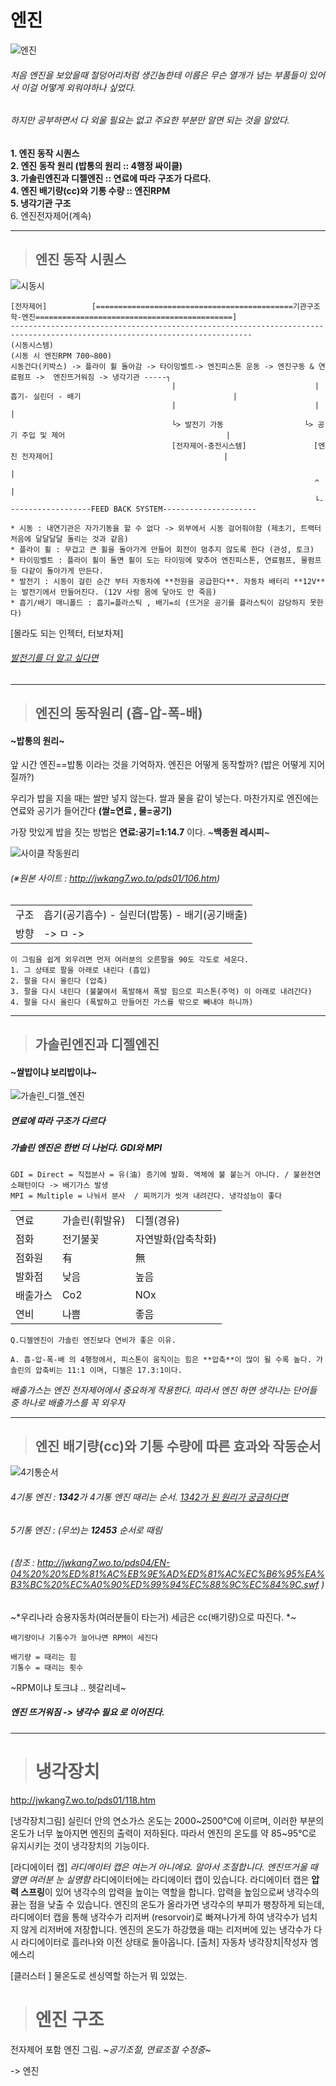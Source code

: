 # 엔진

![엔진](https://github.com/lkeonwoo94/Automotive-Engineering/blob/master/%EC%9E%90%EB%8F%99%EC%B0%A8%20%EA%B5%AC%EC%A1%B0%20%EC%9D%B4%EB%A1%A0/%EC%83%A4%EC%8B%9C-%EC%97%94%EC%A7%84/img/%EC%97%94%EC%A7%84.png)

###### 처음 엔진을 보았을때 철덩어리처럼 생긴놈한테 이름은 무슨 열개가 넘는 부품들이 있어서 이걸 어떻게 외워야하나 싶었다.
###### 하지만 공부하면서 다 외울 필요는 없고 주요한 부분만 알면 되는 것을 알았다.


**1. 엔진 동작 시퀀스**    
**2. 엔진 동작 원리 (밥통의 원리 :: 4행정 싸이클)**    
**3. 가솔린엔진과 디젤엔진 :: 연료에 따라 구조가 다르다.**    
**4. 엔진 배기량(cc)와 기통 수량 :: 엔진RPM**    
**5. 냉각기관 구조**    
6. 엔진전자제어(계속)    


---

> ## 엔진 동작 시퀀스

![시동시](https://github.com/lkeonwoo94/Automotive-Engineering/blob/master/%EC%9E%90%EB%8F%99%EC%B0%A8%20%EA%B5%AC%EC%A1%B0%20%EC%9D%B4%EB%A1%A0/%EC%83%A4%EC%8B%9C-%EC%97%94%EC%A7%84/img/%EC%8B%9C%EB%8F%99%EC%8B%9C.png)



    [전자제어]          [============================================기관구조학-엔진============================================]  
    ----------------------------------------------------------------------------------------------------------------------------
    (시동시스템)                                                           (시동 시 엔진RPM 700~800)
    시동건다(키박스) -> 플라이 휠 돌아감 -> 타이밍벨트-> 엔진피스톤 운동 -> 엔진구동 & 연료펌프 ->  엔진뜨거워짐 -> 냉각기관 -----┐
                                        |                               |  흡기- 실린더 - 배기                                  |
                                        |                               |                                                      |
                                        └> 발전기 가동                  └> 공기 주입 및 제어                                    |
                                        [전자제어-충전시스템]               [엔진 전자제어]                                      |
                                                                                                                                |
                                                                        ^                                                       |
                                                                        └-------------------FEED BACK SYSTEM---------------------
                   
                   
```
* 시동 : 내연기관은 자가기동을 할 수 없다 -> 외부에서 시동 걸어줘야함 (제초기, 트랙터 처음에 달달달달 돌리는 것과 같음)
* 플라이 휠 : 무겁고 큰 휠을 돌아가게 만들어 회전이 멈추지 않도록 한다 (관성, 토크)
* 타이밍벨트 : 플라이 휠이 돌면 휠이 도는 타이밍에 맞추어 엔진피스톤, 연료펌프, 물펌프 등 다같이 돌아가게 만든다.
* 발전기 : 시동이 걸린 순간 부터 자동차에 **전원을 공급한다**. 자동차 배터리 **12V**는 발전기에서 만들어진다. (12V 사람 몸에 닿아도 안 죽음)
* 흡기/배기 매니폴드 : 흡기=플라스틱 , 배기=쇠 (뜨거운 공기를 플라스틱이 감당하지 못한다)
```

[몰라도 되는 인젝터, 터보차져]
###### [발전기를 더 알고 싶다면](https://blog.naver.com/PostView.nhn?blogId=lagrange0115&logNo=221688737716&categoryNo=14&parentCategoryNo=0&viewDate=&currentPage=2&postListTopCurrentPage=1&from=postView&userTopListOpen=true&userTopListCount=10&userTopListManageOpen=false&userTopListCurrentPage=2)

---    
>  ## 엔진의 동작원리 (흡-압-폭-배)
#### ~밥통의 원리~

앞 시간 엔진==밥통 이라는 것을 기억하자.
엔진은 어떻게 동작할까? (밥은 어떻게 지어질까?)

우리가 밥을 지을 때는 쌀만 넣지 않는다. 쌀과 물을 같이 넣는다.
마찬가지로 엔진에는 연료와 공기가 들어간다 **(쌀=연료 , 물=공기)**

가장 맛있게 밥을 짓는 방법은 **연료:공기=1:14.7** 이다. ~**백종원 레시피**~

![사이클 작동원리](https://github.com/lkeonwoo94/Automotive-Engineering/blob/master/%EC%9E%90%EB%8F%99%EC%B0%A8%20%EA%B5%AC%EC%A1%B0%20%EC%9D%B4%EB%A1%A0/%EC%83%A4%EC%8B%9C-%EC%97%94%EC%A7%84/img/%EC%97%94%EC%A7%84%204%ED%96%89%EC%A0%95.jpg)
###### (※원본 사이트 : http://jwkang7.wo.to/pds01/106.htm)

| | |
 |--|--|
 |구조|  흡기(공기흡수) - 실린더(밥통) - 배기(공기배출) |
 |방향 |                 ->      ㅁ     -> |
 
 
```
이 그림을 쉽게 외우려면 먼저 여러분의 오른팔을 90도 각도로 세운다.
1. 그 상태로 팔을 아래로 내린다 (흡입)
2. 팔을 다시 올린다 (압축)
3. 팔을 다시 내린다 (불붙여서 폭발해서 폭발 힘으로 피스톤(주먹) 이 아래로 내려간다)
4. 팔을 다시 올린다 (폭발하고 만들어진 가스를 밖으로 빼내야 하니까)
```    

---    

>  ## 가솔린엔진과 디젤엔진
#### ~쌀밥이냐 보리밥이냐~

![가솔린_디젤_엔진](https://github.com/lkeonwoo94/Automotive-Engineering/blob/master/%EC%9E%90%EB%8F%99%EC%B0%A8%20%EA%B5%AC%EC%A1%B0%20%EC%9D%B4%EB%A1%A0/%EC%83%A4%EC%8B%9C-%EC%97%94%EC%A7%84/img/%EA%B0%80%EC%86%94%EB%A6%B0_%EB%94%94%EC%A0%A4_%EC%97%94%EC%A7%84.jpg)
#####  연료에 따라 **구조가 다르다**    
##### 가솔린 엔진은 한번 더 나뉜다. **GDI와 MPI**
```
GDI = Direct = 직접분사 = 유(油) 증기에 발화. 액체에 불 붙는거 아니다. / 불완전연소패턴이다 -> 배기가스 발생
MPI = Multiple = 나눠서 분사  / 찌꺼기가 씻겨 내려간다. 냉각성능이 좋다
```
    
| | | |
|--|--|--|
|연료|가솔린(휘발유) | 디젤(경유) |
|점화|전기불꽃|자연발화(압축착화)|
|점화원| 有 | 無 |
|발화점|낮음|높음|
|배출가스| Co2 | NOx|
|연비| 나쁨 | 좋음 |
    
```
Q.디젤엔진이 가솔린 엔진보다 연비가 좋은 이유.

A. 흡-압-폭-배 의 4행정에서, 피스톤이 움직이는 힘은 **압축**이 많이 될 수록 높다. 가솔린의 압축비는 11:1 이며, 디젤은 17.3:1이다.
```
*배출가스는 엔진 전자제어에서 중요하게 작용한다. 따라서 엔진 하면 생각나는 단어들 중 하나로 배출가스를 꼭 외우자*

---    

>  ## 엔진 배기량(cc)와 기통 수량에 따른 효과와 작동순서    

![4기통순서](https://github.com/lkeonwoo94/Automotive-Engineering/blob/master/%EC%9E%90%EB%8F%99%EC%B0%A8%20%EA%B5%AC%EC%A1%B0%20%EC%9D%B4%EB%A1%A0/%EC%83%A4%EC%8B%9C-%EC%97%94%EC%A7%84/img/4%EA%B8%B0%ED%86%B5%20%EC%88%9C%EC%84%9C.png)

###### 4기통 엔진 : **1342**가 4기통 엔진 때리는 순서. [1342가 된 원리가 궁금하다면](https://blog.naver.com/PostView.nhn?blogId=lagrange0115&logNo=221759459611&categoryNo=14&parentCategoryNo=0&viewDate=&currentPage=1&postListTopCurrentPage=1&from=postView&userTopListOpen=true&userTopListCount=10&userTopListManageOpen=false&userTopListCurrentPage=1)
###### 5기통 엔진 : (무쏘)는 **12453** 순서로 때림
###### (참조 : http://jwkang7.wo.to/pds04/EN-04%20%20%ED%81%AC%EB%9E%AD%ED%81%AC%EC%B6%95%EA%B3%BC%20%EC%A0%90%ED%99%94%EC%88%9C%EC%84%9C.swf )        


~*우리나라 승용자동차(여러분들이 타는거) 세금은 cc(배기량)으로 따진다. *~    

```
배기량이나 기통수가 늘어나면 RPM이 세진다

배기량 = 때리는 힘
기통수 = 때리는 횟수
```
~RPM이냐 토크냐 .. 헷갈리네~

##### **엔진 뜨거워짐 -> 냉각수 필요** 로 이어진다.     

----

> # 냉각장치
http://jwkang7.wo.to/pds01/118.htm


[냉각장치그림]
실린더 안의 연소가스 온도는 2000~2500℃에 이르며, 이러한 부분의 온도가 너무 높아지면 엔진의 출력이 저하된다.
따라서 엔진의 온도를 약 85~95℃로 유지시키는 것이 냉각장치의 기능이다.

[라디에이터 캡]
*라디에이터 캡은 여는거 아니에요. 알아서 조절합니다. 엔진뜨거울 때 열면 여러분 눈 실명함*
라디에이터에는 라디에이터 캡이 있습니다. 라디에이터 캡은 **압력 스프링**이 있어 냉각수의 압력을 높이는 역할을 합니다. 압력을 높임으로써 냉각수의 끓는 점을 낮출 수 있습니다. 엔진의 온도가 올라가면 냉각수의 부피가 팽창하게 되는데, 라디에이터 캡을 통해 냉각수가 리저버 (resorvoir)로 빠져나가게 하여 냉각수가 넘치지 않게 리저버에 저장합니다. 엔진의 온도가 하강했을 때는 리저버에 있는 냉각수가 다시 라디에이터로 흘러나와 이전 상태로 돌아옵니다. 
[출처] 자동차 냉각장치|작성자 엠에스리

[클러스터 ]
물온도로 센싱역할 하는거 뭐 있었는.

>  # 엔진 구조
전자제어 포함 엔진 그림.
~*공기조절, 연료조절 수정중*~

-> 엔진 
